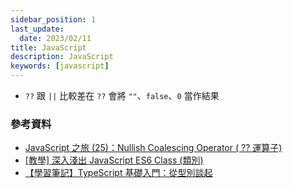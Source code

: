 ```yaml
---
sidebar_position: 1
last_update:
  date: 2023/02/11
title: JavaScript
description: JavaScript
keywords: [javascript]
---
```


- `??` 跟 `||` 比較差在 `??` 會將 `""`、`false`、`0` 當作結果

### 參考資料

- [JavaScript 之旅 (25)：Nullish Coalescing Operator ( ?? 運算子)](https://ithelp.ithome.com.tw/articles/10251710)
- [[教學] 深入淺出 JavaScript ES6 Class (類別)](https://shubo.io/javascript-class/)
- [【學習筆記】TypeScript 基礎入門：從型別談起](https://hackmd.io/@Heidi-Liu/typescript#%E5%88%97%E8%88%89%E5%9E%8B%E5%88%A5-enum)
